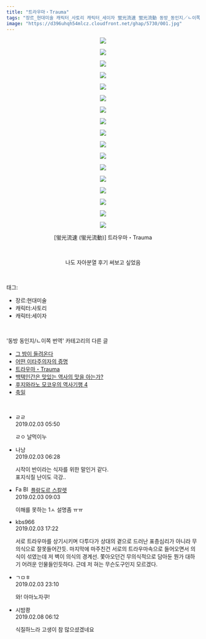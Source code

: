 ```yaml
---
title: "트라우마・Trauma"
tags: "장르_현대미술 캐릭터_사토리 캐릭터_세이자 蛍光流速 蛍光流動 동방_동인지／ㄴ이쪽_번역"
image: "https://d396uhqh54mlcz.cloudfront.net/ghap/5730/001.jpg"
---
```

<div class="article">
<p style="text-align: center; clear: none; float: none;"><img src="{{ site.imgserver7 }}/ghap/5730/001.jpg"/></p>
<p style="text-align: center; clear: none; float: none;"><img src="{{ site.imgserver7 }}/ghap/5730/002.jpg"/></p>
<p style="text-align: center; clear: none; float: none;"><img src="{{ site.imgserver7 }}/ghap/5730/003.jpg"/></p>
<p style="text-align: center; clear: none; float: none;"><img src="{{ site.imgserver7 }}/ghap/5730/004.jpg"/></p>
<p style="text-align: center; clear: none; float: none;"><img src="{{ site.imgserver7 }}/ghap/5730/005.jpg"/></p>
<p style="text-align: center; clear: none; float: none;"><img src="{{ site.imgserver7 }}/ghap/5730/006.jpg"/></p>
<p style="text-align: center; clear: none; float: none;"><img src="{{ site.imgserver7 }}/ghap/5730/007.jpg"/></p>
<p style="text-align: center; clear: none; float: none;"><img src="{{ site.imgserver7 }}/ghap/5730/008.jpg"/></p>
<p style="text-align: center; clear: none; float: none;"><img src="{{ site.imgserver7 }}/ghap/5730/009.jpg"/></p>
<p style="text-align: center; clear: none; float: none;"><img src="{{ site.imgserver7 }}/ghap/5730/010.jpg"/></p>
<p style="text-align: center; clear: none; float: none;"><img src="{{ site.imgserver7 }}/ghap/5730/011.jpg"/></p>
<p style="text-align: center; clear: none; float: none;"><img src="{{ site.imgserver7 }}/ghap/5730/012.jpg"/></p>
<p style="text-align: center; clear: none; float: none;"><img src="{{ site.imgserver7 }}/ghap/5730/013.jpg"/></p>
<p style="text-align: center; clear: none; float: none;"><img src="{{ site.imgserver7 }}/ghap/5730/014.jpg"/></p>
<p style="text-align: center; clear: none; float: none;"><img src="{{ site.imgserver7 }}/ghap/5730/015.jpg"/></p>
<p style="text-align: center; clear: none; float: none;"><img src="{{ site.imgserver7 }}/ghap/5730/016.jpg"/></p>
<p style="text-align: center; clear: none; float: none;"><img src="{{ site.imgserver7 }}/ghap/5730/017.jpg"/></p>
<p style="text-align: center; clear: none; float: none;">[蛍光流速 (蛍光流動)] 트라우마・Trauma</p>
<p style="text-align: center; clear: none; float: none;"><br/></p>
<p style="text-align: center; clear: none; float: none;">나도 자아분열 후기 써보고 싶었음</p>
</div><br/>
<div class="tagTrail">
<p>태그: </p>
<ul>
<li>장르:현대미술</li>
<li>캐릭터:사토리</li>
<li>캐릭터:세이자</li>
</ul>
</div><br/>
<div class="another">
<p>'동방 동인지/ㄴ이쪽 번역' 카테고리의 다른 글</p>
<ul>
<li><a href="/">그 밤이 들려온다</a></li>
<li><a href="/ghap_5756">어떤 이타주의자의 증명</a></li>
<li><a href="/ghap_5730">트라우마・Trauma</a></li>
<li><a href="/ghap_5651">백택인간은 맛있는 역사의 맛을 아는가?</a></li>
<li><a href="/ghap_5650">후지와라노 모코우의 역사기행 4</a></li>
<li><a href="/ghap_5649">축일</a></li>
</ul>
</div><br/>
<div class="comment">
<ul>
<li class="cb_thumb_off" id="comment15427645">
<div class="cb_comment_area">
<div class="cb_info_area">
<div class="cb_section">
<span class="cb_nick_name">ㄹㄹ</span>
</div>
<div class="cb_section">
<span class="cb_date">2019.02.03 05:50 </span>
</div>
</div>
<div class="cb_dsc_comment">
<p class="cb_dsc">
											ㄹㅇ 날먹이누
										</p>
</div>
</div></li>
<li class="cb_thumb_off" id="comment15427655">
<div class="cb_comment_area">
<div class="cb_info_area">
<div class="cb_section">
<span class="cb_nick_name">나낭</span>
</div>
<div class="cb_section">
<span class="cb_date">2019.02.03 06:28 </span>
</div>
</div>
<div class="cb_dsc_comment">
<p class="cb_dsc">
											시작이 반이라는 식자를 위한 말인거 같다.<br/>
표지식질 난이도 극강..
										</p>
</div>
</div></li>
<li class="cb_thumb_off" id="comment15427687">
<div class="cb_comment_area">
<div class="cb_info_area">
<div class="cb_section">
<span class="cb_nick_name"><img alt="Favicon of https://qksxodid12.tistory.com" height="16" onerror="this.onerror=null;this.parentNode.removeChild(this)" src="https://qksxodid12.tistory.com/favicon.ico" width="16"/> <img alt="BlogIcon" height="16" onerror="this.parentNode.removeChild(this)" src="https://qksxodid12.tistory.com/index.gif" width="16"/> <a href="https://qksxodid12.tistory.com" onclick="return openLinkInNewWindow(this)">플랑도르 스칼렛</a></span>
</div>
<div class="cb_section">
<span class="cb_date">2019.02.03 09:03 </span>
</div>
</div>
<div class="cb_dsc_comment">
<p class="cb_dsc">
											이해를 못하는 1ㅅ 설명좀 ㅠㅠ
										</p>
</div>
</div></li>
<li class="cb_thumb_off" id="comment15427948">
<div class="cb_comment_area">
<div class="cb_info_area">
<div class="cb_section">
<span class="cb_nick_name">kbs966</span>
</div>
<div class="cb_section">
<span class="cb_date">2019.02.03 17:22 </span>
</div>
</div>
<div class="cb_dsc_comment">
<p class="cb_dsc">
											서로 트라우마를 상기시키며 다투다가 상대의 곁으로 드러난 표층심리가 아니라 무의식으로 잘못들어간듯. 마지막에 마주친건 서로의 트라우마속으로 들어오면서 의식이 섞였는데 저 벽이 의식의 경계선. 쫓아오던건 무의식적으로 담아둔 뭔가 대하기 어려운 인물들인듯하다. 근데 저 혀는 무슨도구인지 모르겠다.
										</p>
</div>
</div></li>
<li class="cb_thumb_off" id="comment15428116">
<div class="cb_comment_area">
<div class="cb_info_area">
<div class="cb_section">
<span class="cb_nick_name">ㄱㅁㅎ</span>
</div>
<div class="cb_section">
<span class="cb_date">2019.02.03 23:10 </span>
</div>
</div>
<div class="cb_dsc_comment">
<p class="cb_dsc">
											와! 아마노자쿠!
										</p>
</div>
</div></li>
<li class="cb_thumb_off" id="comment15431134">
<div class="cb_comment_area">
<div class="cb_info_area">
<div class="cb_section">
<span class="cb_nick_name">시밤쾅</span>
</div>
<div class="cb_section">
<span class="cb_date">2019.02.08 06:12 </span>
</div>
</div>
<div class="cb_dsc_comment">
<p class="cb_dsc">
											식질하느라 고생이 참 많으셨겠네요
										</p>
</div>
</div></li>
</ul>
</div><br/>
